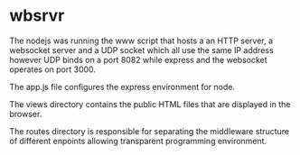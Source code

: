 # wbsrvr

The nodejs was running the www script that hosts a an HTTP server, a websocket server and a UDP socket which all use the same IP address however UDP binds on a port 8082 while express and the websocket operates on port 3000.

The app.js file configures the express environment for node.

The views directory contains the public HTML files that are displayed in the browser.

The routes directory is responsible for separating the middleware structure of different enpoints allowing transparent programming environment.


